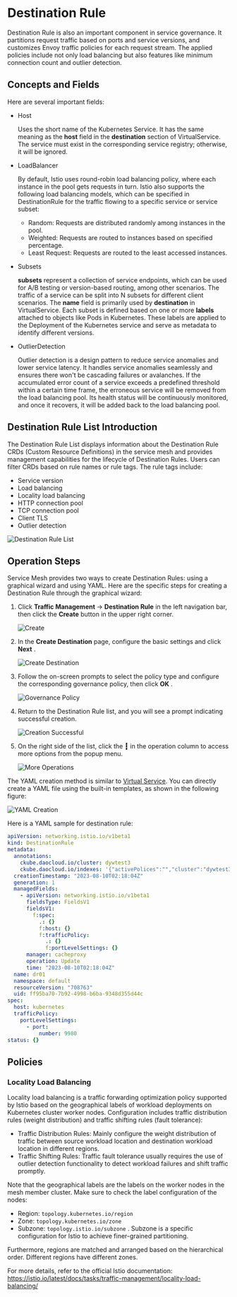 # Destination Rule

Destination Rule is also an important component in service governance. It partitions request traffic based on ports and service versions, and customizes Envoy traffic policies for each request stream. The applied policies include not only load balancing but also features like minimum connection count and outlier detection.

## Concepts and Fields

Here are several important fields:

- Host

    Uses the short name of the Kubernetes Service. It has the same meaning as the __host__ field
    in the __destination__ section of VirtualService. The service must exist in the corresponding
    service registry; otherwise, it will be ignored.

- LoadBalancer

    By default, Istio uses round-robin load balancing policy, where each instance in the pool
    gets requests in turn. Istio also supports the following load balancing models, which can be
    specified in DestinationRule for the traffic flowing to a specific service or service subset:

    - Random: Requests are distributed randomly among instances in the pool.
    - Weighted: Requests are routed to instances based on specified percentage.
    - Least Request: Requests are routed to the least accessed instances.

- Subsets

    __subsets__ represent a collection of service endpoints, which can be used for A/B testing or
    version-based routing, among other scenarios. The traffic of a service can be split into
    N subsets for different client scenarios. The __name__ field is primarily used by __destination__ 
    in VirtualService. Each subset is defined based on one or more __labels__ attached to objects
    like Pods in Kubernetes. These labels are applied to the Deployment of the Kubernetes service
    and serve as metadata to identify different versions.

- OutlierDetection

    Outlier detection is a design pattern to reduce service anomalies and lower service latency.
    It handles service anomalies seamlessly and ensures there won't be cascading failures or avalanches.
    If the accumulated error count of a service exceeds a predefined threshold within a certain time frame,
    the erroneous service will be removed from the load balancing pool. Its health status will be continuously
    monitored, and once it recovers, it will be added back to the load balancing pool.

## Destination Rule List Introduction

The Destination Rule List displays information about the Destination Rule CRDs (Custom Resource Definitions)
in the service mesh and provides management capabilities for the lifecycle of Destination Rules. Users can
filter CRDs based on rule names or rule tags. The rule tags include:

- Service version
- Load balancing
- Locality load balancing
- HTTP connection pool
- TCP connection pool
- Client TLS
- Outlier detection

![Destination Rule List](https://docs.daocloud.io/daocloud-docs-images/docs/mspider/images/destirule06.png)

## Operation Steps

Service Mesh provides two ways to create Destination Rules: using a graphical wizard and using YAML.
Here are the specific steps for creating a Destination Rule through the graphical wizard:

1. Click __Traffic Management__ -> __Destination Rule__ in the left navigation bar,
   then click the __Create__ button in the upper right corner.

    ![Create](https://docs.daocloud.io/daocloud-docs-images/docs/en/docs/mspider/user-guide/images/destirule01.png)

2. In the __Create Destination__ page, configure the basic settings and click __Next__ .

    ![Create Destination](https://docs.daocloud.io/daocloud-docs-images/docs/en/docs/mspider/user-guide/images/destirule02.png)

3. Follow the on-screen prompts to select the policy type and configure the corresponding governance policy, then click __OK__ .

    ![Governance Policy](https://docs.daocloud.io/daocloud-docs-images/docs/en/docs/mspider/user-guide/images/destirule03.png)

4. Return to the Destination Rule list, and you will see a prompt indicating successful creation.

    ![Creation Successful](https://docs.daocloud.io/daocloud-docs-images/docs/en/docs/mspider/user-guide/images/destirule04.png)

5. On the right side of the list, click the __┇__ in the operation column to access more options from the popup menu.

    ![More Operations](https://docs.daocloud.io/daocloud-docs-images/docs/en/docs/mspider/user-guide/images/destirule05.png)

The YAML creation method is similar to [Virtual Service](./virtual-service.md).
You can directly create a YAML file using the built-in templates, as shown in the following figure:

![YAML Creation](https://docs.daocloud.io/daocloud-docs-images/docs/mspider/images/destirule07.png)

Here is a YAML sample for destination rule:

```yaml
apiVersion: networking.istio.io/v1beta1
kind: DestinationRule
metadata:
  annotations:
    ckube.daocloud.io/cluster: dywtest3
    ckube.daocloud.io/indexes: '{"activePolices":"","cluster":"dywtest3","createdAt":"2023-08-10T02:18:04Z","host":"kubernetes","is_deleted":"false","labels":"","name":"dr01","namespace":"default"}'
  creationTimestamp: "2023-08-10T02:18:04Z"
  generation: 1
  managedFields:
    - apiVersion: networking.istio.io/v1beta1
      fieldsType: FieldsV1
      fieldsV1:
        f:spec:
          .: {}
          f:host: {}
          f:trafficPolicy:
            .: {}
            f:portLevelSettings: {}
      manager: cacheproxy
      operation: Update
      time: "2023-08-10T02:18:04Z"
  name: dr01
  namespace: default
  resourceVersion: "708763"
  uid: ff95ba70-7b92-4998-b6ba-9348d355d44c
spec:
  host: kubernetes
  trafficPolicy:
    portLevelSettings:
      - port:
          number: 9980
status: {}
```

## Policies

### Locality Load Balancing

Locality load balancing is a traffic forwarding optimization policy supported by Istio based on
the geographical labels of workload deployments on Kubernetes cluster worker nodes. Configuration
includes traffic distribution rules (weight distribution) and traffic shifting rules (fault tolerance):

- Traffic Distribution Rules: Mainly configure the weight distribution of traffic between
  source workload location and destination workload location in different regions.
- Traffic Shifting Rules: Traffic fault tolerance usually requires the use of
  outlier detection functionality to detect workload failures and shift traffic promptly.

Note that the geographical labels are the labels on the worker nodes in the mesh member cluster.
Make sure to check the label configuration of the nodes:

- Region: `topology.kubernetes.io/region` 
- Zone: `topology.kubernetes.io/zone` 
- Subzone: `topology.istio.io/subzone` . Subzone is a specific configuration for Istio to achieve finer-grained partitioning.

Furthermore, regions are matched and arranged based on the hierarchical order. Different regions have different zones.

For more details, refer to the official Istio documentation:
<https://istio.io/latest/docs/tasks/traffic-management/locality-load-balancing/>
